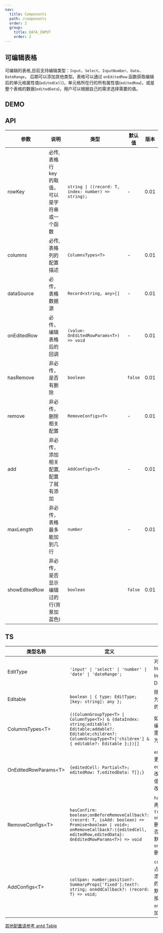 ```yaml
---
nav:
  title: Components
  path: /components
  order: 2  
  group:
    title: DATA_INPUT
    order: 2 
---
```


## 可编辑表格

可编辑的表格,目前支持编辑类型：`Input`、`Select`、`InputNumber`、`Date`、`DateRange`， 后期可以添加其他类型。表格可以通过 `onEditedRow` 函数获取编辑后的单元格属性值(`editedCell`)，单元格所在行的所有属性值(`editedRow`)，或是整个表格的数据(`editedData`)，用户可以根据自己的需求选择需要的值。

## DEMO

<code src="../EditableTable/demo/basic.tsx" title="基本用法" description="基本用法"></code>

<code src="../EditableTable/demo/editableDateTable.tsx" title="可编辑时间" description="日期范围数据格式为 `number[]`;"></code>

<code src="../EditableTable/demo/editableTableWithRemoveAndAdd.tsx" title="可删除和添加" description="可删除和添加"></code>

<code src="../EditableTable/demo/useInModal.tsx" title="在弹框中使用" description="
当表格在弹框里使用的时候，设置`showEditedRow`, 可以显示编辑过的行，如果更改回原值，将不会显示。"></code>

## API

| 参数          | 说明                                           | 类型                                                | 默认值  | 版本  |
| ------------- | ---------------------------------------------- | --------------------------------------------------- | ------- | ----- |
| rowKey        | 必传,表格行 key 的取值，可以是字符串或一个函数 | `string \| ((record: T, index: number) => string);` | -       | 0.01 |
| columns       | 必传,表格列的配置描述                          | `ColumnsTypes<T>`                                   | -       | 0.01 |
| dataSource    | 必传，表格数据源                               | `Record<string, any>[]`                             | -       | 0.01 |
| onEditedRow   | 必传，编辑表格后的回调                         | `(value: OnEditedRowParams<T>) => void`             | -       | 0.01 |
| hasRemove     | 非必传，是否有删除                             | `boolean`                                           | `false` | 0.01 |
| remove        | 非必传，删除相关配置                           | `RemoveConfigs<T>`                                  | -       | 0.01 |
| add           | 非必传，添加相关配置, 配置了就有添加           | `AddConfigs<T>`                                     | -       | 0.01 |
| maxLength     | 非必传，表格最多能加到几行                     | `number`                                            | -       | 0.01 |
| showEditedRow | 非必传，是否显示编辑过的行(背景加蓝色)         | `boolean`                                           | `false` | 0.01 |

## TS

| 类型名称               | 定义                                                                                                                                                                                         | 备注                                                                                                                                             |
| ---------------------- | -------------------------------------------------------------------------------------------------------------------------------------------------------------------------------------------- | ------------------------------------------------------------------------------------------------------------------------------------------------ |
| EditType               | `'input' \| 'select' \| 'number' \| 'date' \| 'dateRange';`                                                                                                                                  | 对应编辑类型 Input、Select、InputNumber、Date、DateRange                                                                                         |
| Editable               | `boolean \| { type: EditType; [key: string]: any };`                                                                                                                                         | 除 type 以外,其它为该编辑类型配置的属性                                                                                                          |
| ColumnsTypes\<T\>      | `((ColumnGroupType<T> \| ColumnType<T>) & {dataIndex: string;editable?: Editable;addable?: Editable;children?: ColumnGroupType<T>['children'] & { editable?: Editable };})[]`                | 如果子单元格需要编辑，则父单元格需配置 `editable` 为 <b>true</b>。                                                                               |
| OnEditedRowParams\<T\> | `{editedCell: Partial<T>; editedRow: T;editedData: T[];}`                                                                                                                                    | `editedCell`: 当前更改的单元格值, `editedRow`: 当前更改的单元格所在行值, `editedData`: 更改后的表格值                                            |
| RemoveConfigs\<T\>     | `hasConfirm: boolean;onBeforeRemoveCallback?: (record: T, isAdd: boolean) => Promise<boolean \| void>; onRemoveCallback?:({editedCell, editedRow,editedData}: OnEditedRowParams<T>) => void` | `hasConfirm`:是否有再次确认, 默认`true`, `onRemoveCallback`: 删除之前的回调,是否可以删除,不返回默认可以删除, `onRemoveCallback`: 删除之后的回调. |
| AddConfigs\<T\>        | `colSpan: number;position?: SummaryProps['fixed'];text?: string; onAddCallback?: (record: T) => void;`                                                                                       | `colSpan`: 添加按钮占几列, `position`: 添加按钮是在列表的上面还是下面, 默认`top`,`text`: 添加按钮文案, `onAddCallback`: 添加回调                 |

<a href="https://ant.design/components/table-cn/">其他配置请参考 antd Table</a>
